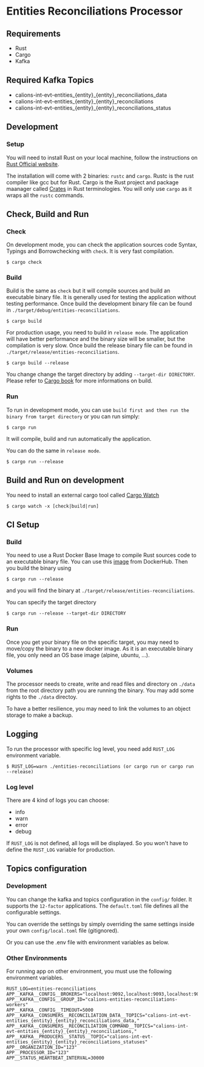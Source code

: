 # Entities Reconciliations Processor

## Requirements

- Rust
- Cargo
- Kafka

## Required Kafka Topics

- calions-int-evt-entities_{entity}_{entity}_reconciliations_data
- calions-int-evt-entities_{entity}_{entity}_reconciliations
- calions-int-evt-entities_{entity}_{entity}_reconciliations_status

## Development

### Setup

You will need to install Rust on your local machine, follow the instructions on [Rust Official website](https://www.rust-lang.org/tools/install).

The installation will come with 2 binaries: `rustc` and `cargo`.
Rustc is the rust compiler like gcc but for Rust.
Cargo is the Rust project and package maanager called [Crates](https://crates.io/) in Rust terminologies.
You will only use `cargo` as it wraps all the `rustc` commands.

## Check, Build and Run

### Check

On development mode, you can check the application sources code Syntax, Typings and Borrowchecking with `check`. It is very fast compilation.

```
$ cargo check
```

### Build

Build is the same as `check` but it will compile sources and build an executable binary file. It is generally used for testing the application without testing performance.
Once build the development binary file can be found in `./target/debug/entities-reconciliations`.

```
$ cargo build
```

For production usage, you need to build in `release mode`. The application will have better performance and the binary size will be smaller, but the compilation is very slow.
Once build the release binary file can be found in `./target/release/entities-reconciliations`.

```
$ cargo build --release
```

You change change the target directory by adding `--target-dir DIRECTORY`.
Please refer to [Cargo book](https://doc.rust-lang.org/cargo/commands/cargo-build.html) for more informations on build.

### Run

To run in development mode, you can use `build first and then run the binary from target directory` or you can run simply:

```
$ cargo run
```

It will compile, build and run automatically the application.

You can do the same in `release mode`.

```
$ cargo run --release
```

## Build and Run on development

You need to install an external cargo tool called [Cargo Watch](https://github.com/passcod/cargo-watch)

```
$ cargo watch -x [check|build|run]
```

## CI Setup

### Build

You need to use a Rust Docker Base Image to compile Rust sources code to an executable binary file.
You can use this [image](https://hub.docker.com/_/rust) from DockerHub.
Then you build the binary using

```
$ cargo run --release
```

and you will find the binary at `./target/release/entities-reconciliations`.

You can specify the target directory

```
$ cargo run --release --target-dir DIRECTORY
```

### Run

Once you get your binary file on the specific target, you may need to move/copy the binary to a new docker image.
As it is an executable binary file, you only need an OS base image (alpine, ubuntu, ...).

### Volumes

The processor needs to create, write and read files and directory on `./data` from the root directory path you are running the binary.
You may add some rights to the `./data` directoy.

To have a better resilience, you may need to link the volumes to an object storage to make a backup.

## Logging

To run the processor with specific log level, you need add `RUST_LOG` environment variable.

```
$ RUST_LOG=warn ./entities-reconciliations (or cargo run or cargo run --release)
```

### Log level

There are 4 kind of logs you can choose:

- info
- warn
- error
- debug

If `RUST_LOG` is not defined, all logs will be displayed.
So you won't have to define the `RUST_LOG` variable for production.

## Topics configuration

### Development

You can change the kafka and topics configuration in the `config/` folder.
It supports the `12-factor` applications.
The `default.toml` file defines all the configurable settings.

You can override the settings by simply overriding the same settings inside your own `config/local.toml` file (gitignored).

Or you can use the .env file with environment variables as below.

### Other Environments

For running app on other environment, you must use the following environment variables.

```
RUST_LOG=entities-reconciliations
APP__KAFKA__CONFIG__BROKERS="localhost:9092,localhost:9093,localhost:9094"
APP__KAFKA__CONFIG__GROUP_ID="calions-entities-reconciliations-workers"
APP__KAFKA__CONFIG__TIMEOUT=5000
APP__KAFKA__CONSUMERS__RECONCILIATION_DATA__TOPICS="calions-int-evt-entities_{entity}_{entity}_reconciliations_data,"
APP__KAFKA__CONSUMERS__RECONCILIATION_COMMAND__TOPICS="calions-int-evt-entities_{entity}_{entity}_reconciliations,"
APP__KAFKA__PRODUCERS__STATUS__TOPIC="calions-int-evt-entities_{entity}_{entity}_reconciliations_statuses"
APP__ORGANIZATION_ID="123"
APP__PROCESSOR_ID="123"
APP__STATUS_HEARTBEAT_INTERVAL=30000
```
